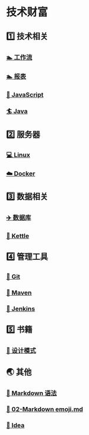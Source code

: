 # 技术财富

## :one: 技术相关

### [:swimmer: 工作流](../activiti/01-核心API.md)

### [:swimmer: 报表](../jasper/01-JaspersoftStudio工具使用)

### [:bicyclist: JavaScript](../javascript/01-Node)

### [:surfer: Java](../java/01-Java8特性)

## :two: 服务器

### [:computer: Linux](../linux/01-Linux常用命令)

### [:cloud: Docker](../docker/01-Docker常用命令)

## :three: 数据相关

### [:airplane: 数据库](../database/01-Mysql)

### [:rocket: Kettle](../kettle/01-入门)

## :four: 管理工具

### [:memo: Git](../git/01-Git使用)

### [:art: Maven](../maven/02-Maven配置)

### [:dart: Jenkins](../jenkins/02-Jenkisn常见问题)

## :five: 书籍

### [:book: 设计模式](../book/01-设计模式之禅)

## :earth_asia: 其他

### [:blue_book: Markdown 语法](../other/01-Markdown语法)

### [:notebook_with_decorative_cover: 02-Markdown emoji.md](../other/02-Markdownemoji)

### [:orange_book: Idea](../other/03-Idea.md)

